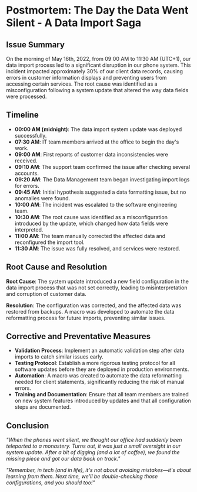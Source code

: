 # Postmortem: The Day the Data Went Silent - A Data Import Saga

## Issue Summary
On the morning of May 16th, 2022, from 09:00 AM to 11:30 AM (UTC+1), our data import process led to a significant disruption in our phone system. This incident impacted approximately 30% of our client data records, causing errors in customer information displays and preventing users from accessing certain services. The root cause was identified as a misconfiguration following a system update that altered the way data fields were processed.

## Timeline
- **00:00 AM (midnight)**: The data import system update was deployed successfully.
- **07:30 AM**: IT team members arrived at the office to begin the day's work.
- **09:00 AM**: First reports of customer data inconsistencies were received.
- **09:10 AM**: The support team confirmed the issue after checking several accounts.
- **09:20 AM**: The Data Management team began investigating import logs for errors.
- **09:45 AM**: Initial hypothesis suggested a data formatting issue, but no anomalies were found.
- **10:00 AM**: The incident was escalated to the software engineering team.
- **10:30 AM**: The root cause was identified as a misconfiguration introduced by the update, which changed how data fields were interpreted.
- **11:00 AM**: The team manually corrected the affected data and reconfigured the import tool.
- **11:30 AM**: The issue was fully resolved, and services were restored.

## Root Cause and Resolution
**Root Cause**: The system update introduced a new field configuration in the data import process that was not set correctly, leading to misinterpretation and corruption of customer data.

**Resolution**: The configuration was corrected, and the affected data was restored from backups. A macro was developed to automate the data reformatting process for future imports, preventing similar issues.

## Corrective and Preventative Measures
- **Validation Process**: Implement an automatic validation step after data imports to catch similar issues early.
- **Testing Protocol**: Establish a more rigorous testing protocol for all software updates before they are deployed in production environments.
- **Automation**: A macro was created to automate the data reformatting needed for client statements, significantly reducing the risk of manual errors.
- **Training and Documentation**: Ensure that all team members are trained on new system features introduced by updates and that all configuration steps are documented.

## Conclusion
_"When the phones went silent, we thought our office had suddenly been teleported to a monastery. Turns out, it was just a small oversight in our system update. After a bit of digging (and a lot of coffee), we found the missing piece and got our data back on track."_

_"Remember, in tech (and in life), it's not about avoiding mistakes—it's about learning from them. Next time, we'll be double-checking those configurations, and you should too!"_
